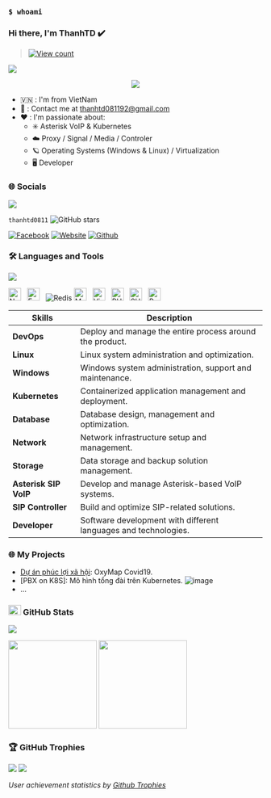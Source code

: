 ### `$ whoami`

### Hi there, I'm ThanhTD ✔️

> [![View count](https://visitcount.itsvg.in/api?id=cfotel2604&color=6&icon=0&pretty=true)](https://visitcount.itsvg.in/api?id=cfotel2604)

<img src="https://user-images.githubusercontent.com/73097560/115834477-dbab4500-a447-11eb-908a-139a6edaec5c.gif">

<p align="center" color="#36BCF7FF"><img src="https://readme-typing-svg.herokuapp.com?lines=I'm+a+Full+Stack+Developer;I'm+a+System+Engineer;I'm+a+DevSecOps Engineer"></p>

- 🇻🇳 : I'm from VietNam
- 📧 : Contact me at [thanhtd081192@gmail.com](mailto:thanhtd081192@gmail)
- ❤️ : I'm passionate about:
  - ✳️ Asterisk VoIP & Kubernetes
  - ☁️ Proxy / Signal / Media / Controler
  - 🪐 Operating Systems (Windows & Linux) / Virtualization
  - 🖥️ Developer

### 🌐 Socials
<img src="https://user-images.githubusercontent.com/73097560/115834477-dbab4500-a447-11eb-908a-139a6edaec5c.gif">

`thanhtd0811`
![GitHub stars](https://img.shields.io/github/stars/cfotel2604?style=social)

[![Facebook](https://img.shields.io/badge/Facebook-1877F2?style=for-the-badge&logo=facebook&logoColor=white)](https://www.facebook.com/tran.thanh.549)
[![Website](https://img.shields.io/badge/website-000000?style=for-the-badge&logo=About.me&logoColor=white)](https://blog.network.com/)
[![Github](https://img.shields.io/badge/GitHub-100000?style=for-the-badge&logo=github&logoColor=white)](https://github.com/cfotel2604/)

### 🛠 Languages and Tools
<img src="https://user-images.githubusercontent.com/73097560/115834477-dbab4500-a447-11eb-908a-139a6edaec5c.gif">

<img src="https://img.shields.io/badge/Node.js-282C34?logo=node.js&logoColor=00F200" title="Node.js" height="25"/> &nbsp;
<img src="https://img.shields.io/badge/Express-282C34?logo=express&logoColor=FFFFFF" title="Express.js" height="25"/> &nbsp;
![Redis](https://img.shields.io/badge/redis-%23DD0031.svg?style=for-the-badge&logo=redis&logoColor=white)
<img src="https://img.shields.io/badge/MySQL-282C34?logo=mysql&logoColor=47A248" title="MySQL" height="25"/> &nbsp;
<img src="https://img.shields.io/badge/VS%20Code-282C34?logo=visual-studio-code&logoColor=007ACC"  title="Visual Studio Code" height="25"/> &nbsp;
<img src="https://img.shields.io/badge/PHP-282C34?logo=PHP&logoColor=FFCA28" title="PHP" height="25"/> &nbsp;
<img src="https://img.shields.io/badge/shell_script-%23121011.svg?style=for-the-badge&logo=gnu-bash&logoColor=white" title="SHELL_SCRIPT" height="25"/> &nbsp;
<img src="https://img.shields.io/badge/PowerShell-%235391FE.svg?style=for-the-badge&logo=powershell&logoColor=white" title="PowerShell" height="25"/> &nbsp;

| Skills                      | Description                               				 		|
|-----------------------------|-----------------------------------------------------------------|
| **DevOps**                  | Deploy and manage the entire process around the product. 	 	|
| **Linux**                   | Linux system administration and optimization.			 		|
| **Windows**                 | Windows system administration, support and maintenance.	 		|
| **Kubernetes**              | Containerized application management and deployment. 		    |
| **Database**                | Database design, management and optimization.  			 		|
| **Network**                 | Network infrastructure setup and management.			 		|
| **Storage**                 | Data storage and backup solution management.			 		|
| **Asterisk SIP VoIP**       | Develop and manage Asterisk-based VoIP systems.			 		|
| **SIP Controller** 		  | Build and optimize SIP-related solutions. 				 		|
| **Developer**               | Software development with different languages ​​and technologies. |

### 🌐 My Projects
- [Dự án phúc lợi xã hội](https://tuoitre.vn/trien-khai-tong-dai-oxymap-ho-tro-mien-phi-oxy-cho-benh-nhan-covid-19-dong-loat-tai-tp-thu-duc-20210912152632536.htm): OxyMap Covid19.
- [PBX on K8S]: Mô hình tổng đài trên Kubernetes.
![image](https://github.com/user-attachments/assets/bb6f7c9a-e1f5-4cc5-91fb-62422a7eb82c)
- ...

### <img src="https://media.giphy.com/media/cj87CxfRtrUifF3Ryk/giphy.gif" width="25px" height="20px"> GitHub Stats
<img src="https://user-images.githubusercontent.com/73097560/115834477-dbab4500-a447-11eb-908a-139a6edaec5c.gif">

[<img src="https://github-readme-stats.vercel.app/api?username=cfotel2604&show_icons=true&count_private=true&bg_color=30,e96443,904e95&title_color=fff&text_color=fff&include_all_commits=true" height="175">](https://github-readme-stats.vercel.app/api?username=cfotel2604)
[<img src="https://github-readme-stats.vercel.app/api/top-langs/?username=cfotel2604&layout=compact&bg_color=30,e96443,904e95&title_color=fff&text_color=fff" height="175">](https://github-readme-stats.vercel.app/api/top-langs/?username=cfotel2604)

### 🏆 GitHub Trophies
<img src="https://user-images.githubusercontent.com/73097560/115834477-dbab4500-a447-11eb-908a-139a6edaec5c.gif">

<a href="https://github-trophies.vercel.app/?username=cfotel2604" target="_blank">
  <img src="https://github-trophies.vercel.app/?username=cfotel2604&theme=radical&margin-w=4&margin-h=4">
</a>

*User achievement statistics by [Github Trophies](https://github.com/cfotel2604/github-trophies)*
